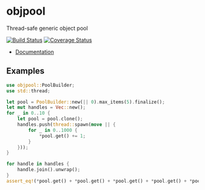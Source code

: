 # objpool

Thread-safe generic object pool

[![Build Status](https://travis-ci.org/btmorex/objpool.svg?branch=master)](https://travis-ci.org/btmorex/objpool) [![Coverage Status](https://coveralls.io/repos/github/btmorex/objpool/badge.svg?branch=master)](https://coveralls.io/github/btmorex/objpool?branch=master)

* [Documentation](https://btmorex.github.io/objpool/objpool/index.html)

## Examples

```rust
use objpool::PoolBuilder;
use std::thread;

let pool = PoolBuilder::new(|| 0).max_items(5).finalize();
let mut handles = Vec::new();
for _ in 0..10 {
    let pool = pool.clone();
    handles.push(thread::spawn(move || {
        for _ in 0..1000 {
            *pool.get() += 1;
        }
    }));
}

for handle in handles {
    handle.join().unwrap();
}
assert_eq!(*pool.get() + *pool.get() + *pool.get() + *pool.get() + *pool.get(), 10000);
```
